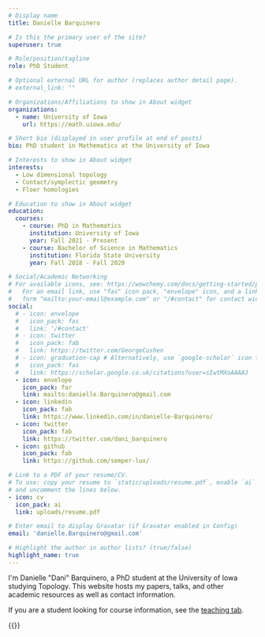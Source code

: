 ```yaml
---
# Display name
title: Danielle Barquinero

# Is this the primary user of the site?
superuser: true

# Role/position/tagline
role: PhD Student

# Optional external URL for author (replaces author detail page).
# external_link: ""

# Organizations/Affiliations to show in About widget
organizations:
  - name: University of Iowa
    url: https://math.uiowa.edu/

# Short bio (displayed in user profile at end of posts)
bio: PhD student in Mathematics at the University of Iowa

# Interests to show in About widget
interests:
  - Low dimensional topology
  - Contact/symplectic geometry
  - Floer homologies

# Education to show in About widget
education:
  courses:
    - course: PhD in Mathematics
      institution: University of Iowa
      year: Fall 2021 - Present
    - course: Bachelor of Science in Mathematics
      institution: Florida State University
      year: Fall 2018 - Fall 2020

# Social/Academic Networking
# For available icons, see: https://wowchemy.com/docs/getting-started/page-builder/#icons
#   For an email link, use "fas" icon pack, "envelope" icon, and a link in the
#   form "mailto:your-email@example.com" or "/#contact" for contact widget.
social:
  # - icon: envelope
  #   icon_pack: fas
  #   link: '/#contact'
  # - icon: twitter
  #   icon_pack: fab
  #   link: https://twitter.com/GeorgeCushen
  # - icon: graduation-cap # Alternatively, use `google-scholar` icon from `ai` icon pack
  #   icon_pack: fas
  #   link: https://scholar.google.co.uk/citations?user=sIwtMXoAAAAJ
  - icon: envelope
    icon_pack: far
    link: mailto:danielle.Barquinero@gmail.com
  - icon: linkedin
    icon_pack: fab
    link: https://www.linkedin.com/in/danielle-Barquinero/
  - icon: twitter
    icon_pack: fab
    link: https://twitter.com/dani_barquinero
  - icon: github
    icon_pack: fab
    link: https://github.com/semper-lux/

# Link to a PDF of your resume/CV.
# To use: copy your resume to `static/uploads/resume.pdf`, enable `ai` icons in `params.toml`,
# and uncomment the lines below.
- icon: cv
  icon_pack: ai
  link: uploads/resume.pdf

# Enter email to display Gravatar (if Gravatar enabled in Config)
email: 'danielle.Barquinero@gmail.com'

# Highlight the author in author lists? (true/false)
highlight_name: true
---
```


I'm Danielle "Dani" Barquinero, a PhD student at the University of Iowa studying Topology. This website hosts my papers, talks, and other academic resources as well as contact information.

If you are a student looking for course information, see the [teaching tab](/teachingtab).

{{<cuscss>}}
